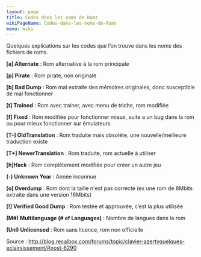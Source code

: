 ```yaml
---
layout: page
title: Codes dans les noms de Roms
wikiPageName: Codes-dans-les-noms-de-Roms
menu: wiki
---
```


Quelques explications sur les codes que l’on trouve dans les noms des fichiers de roms.

**[a] Alternate** : Rom alternative à la rom principale

**[p] Pirate** : Rom pirate, non originale

**[b] Bad Dump** : Rom mal extraite des mémoires originales, donc susceptible de mal fonctionner

**[t] Trained** : Rom avec trainer, avec menu de triche, rom modifiée

**[f] Fixed** : Rom modifiée pour fonctionner mieux, suite a un bug dans la rom ou pour mieux fonctionner sur émulateurs

**[T-] OldTranslation** : Rom traduite mais obsolète, une nouvelle/meilleure traduction existe

**[T+] NewerTranslation** : Rom traduite, rom actuelle à utiliser

**[h]Hack** : Rom complètement modifiée pour créer un autre jeu

**(-) Unknown Year** : Année inconnue

**[o] Overdump** : Rom dont la taille n'est pas correcte (ex une rom de 8Mbits extraite dans une version 16Mbits)

**[!] Verified Good Dump** : Rom testée et approuvée, c’est la plus utilisée

**(M#) Multilanguage (# of Languages)** : Nombre de langues dans la rom

**(Unl) Unlicensed** : Rom sans licence, rom non officielle

Source : http://blog.recalbox.com/forums/topic/clavier-azertyquelques-eclairsissement/#post-6290
